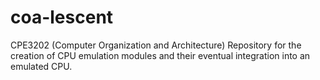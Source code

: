 # coa-lescent
CPE3202 (Computer Organization and Architecture) Repository for the creation of CPU emulation modules and their eventual integration into an emulated CPU.
